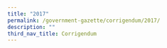 ```yaml
---
title: "2017"
permalink: /government-gazette/corrigendum/2017/
description: ""
third_nav_title: Corrigendum
---
```

